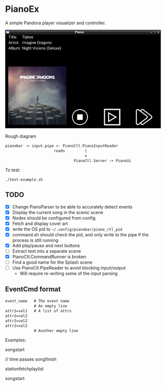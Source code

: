 # PianoEx

A simple Pandora player visualizer and controller.

![Screenshot](screenshot.png)

Rough diagram
```
pianobar -> input.pipe <- PianoCtl.PianoInputReader
                      reads         |
                                    v
                               PianoCtl.Server -> PianoUi
```

To test:

    ./test-example.sh

## TODO

- [x] Change PianoParser to be able to accurately detect events
- [x] Display the current song in the scenic scene
- [x] Nodes should be configured from config
- [x] Fetch and display cover art
- [x] write the OS pid to `~/.config/pianobar/piano_ctl_pid`
- [x] command.sh should check the pid, and only write to the pipe if the process is still running
- [x] Add play/pause and next buttons
- [ ] Extract text into a separate scene
- [x] PianoCtl.CommandRunner is broken
- [ ] Find a good name for the Splash scene
- [ ] Use PianoCtl.PipeReader to avoid blocking input/output
  - Will require re-writing some of the input parsing

## EventCmd format

```
event_name   # The event name
             # An empty line
attr1=val1   # A list of attrs
attr2=val2
attr2=val2
attr2=val2
             # Another empty line
```

Examples:

songstart

<song starting details>

// time passes
songfinish
<song finished details>

stationfetchplaylist
<fetched song>

songstart
<song starting details>
